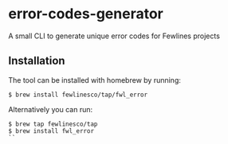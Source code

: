 # error-codes-generator

A small CLI to generate unique error codes for Fewlines projects

## Installation

The tool can be installed with homebrew by running:
```shell
$ brew install fewlinesco/tap/fwl_error
```
Alternatively you can run:
```shell
$ brew tap fewlinesco/tap
$ brew install fwl_error
``

